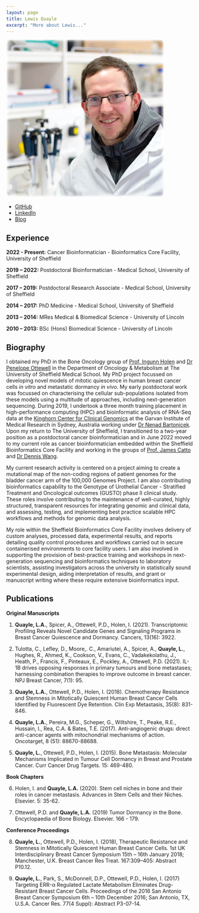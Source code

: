 ```yaml
---
layout: page
title: Lewis Quayle
excerpt: "More about Lewis..."
---
```


<img src="/images/lquayle.png" width="425"/>

- [GitHub](https://github.com/lquayle88)
- [LinkedIn](https://www.linkedin.com/in/lewis-quayle)
- [Blog](https://blog.lewisdoesdata.com)

## Experience

**2022 - Present:** Cancer Bioinformatician - Bioinformatics Core Facility, University of Sheffield

**2019 – 2022:** Postdoctoral Bioinformatician - Medical School, University of Sheffield

**2017 – 2019:** Postdoctoral Research Associate - Medical School, University of Sheffield

**2014 – 2017:** PhD Medicine - Medical School, University of Sheffield

**2013 – 2014:** MRes Medical & Biomedical Science - University of Lincoln

**2010 – 2013:** BSc (Hons) Biomedical Science - University of Lincoln

## Biography

I obtained my PhD in the Bone Oncology group of [Prof. Ingunn Holen](https://www.sheffield.ac.uk/medicine/people/oncology-metabolism/ingunn-holen) and [Dr Penelope Ottewell](https://www.sheffield.ac.uk/medicine/people/oncology-metabolism/penelope-d-ottewell) in the Department of Oncology & Metabolism at The University of Sheffield Medical School. My PhD project focussed on developing novel models of mitotic quiescence in human breast cancer cells *in vitro* and metastatic dormancy *in vivo*. My early postdoctoral work was focussed on characterising the cellular sub-populations isolated from these models using a multitude of approaches, including next-generation sequencing. During 2019, I undertook a three month training placement in high-performance computing (HPC) and bioinformatic analysis of RNA-Seq data at the [Kinghorn Center for Clinical Genomics](https://www.garvan.org.au/research/kinghorn-centre-for-clinical-genomics) at the Garvan Institute of Medical Research in Sydney, Australia working under [Dr Nenad Bartonicek](https://www.garvan.org.au/about-us/people/nenbar). Upon my return to The University of Sheffield, I transitioned to a two-year position as a postdoctoral cancer bioinformatician and in June 2022 moved to my current role as cancer bioinformatician embedded within the Sheffield Bioinformatics Core Facility and working in the groups of [Prof. James Catto](https://www.sheffield.ac.uk/medicine/people/oncology-metabolism/james-catto) and [Dr Dennis Wang](https://www.sheffield.ac.uk/medicine/people/neuroscience/dennis-wang).

My current research activity is centered on a project aiming to create a mutational map of the non-coding regions of patient genomes for the bladder cancer arm of the 100,000 Genomes Project. I am also contributing bioinformatics capability to the Genotype of Urothelial Cancer - Stratified Treatment and Oncological outcomes (GUSTO) phase II clinical study. These roles involve contributing to the maintenance of well-curated, highly structured, transparent resources for integrating genomic and clinical data, and assessing, testing, and implementing best practice scalable HPC workflows and methods for genomic data analysis.

My role within the Sheffield Bioinformatics Core Facility involves delivery of custom analyses, processed data, experimental results, and reports detailing quality control procedures and workflows carried out in secure containerised environments to core facility users. I am also involved in supporting the provision of best-practice training and workshops in next-generation sequencing and bioinformatics techniques to laboratory scientists, assisting investigators across the university in statistically sound experimental design, aiding interpretation of results, and grant or manuscript writing where these require extensive bioinformatics input.

## Publications

**Original Manuscripts**

1) **Quayle, L.A.**, Spicer, A., Ottewell, P.D., Holen, I. (2021). Transcriptomic Profiling Reveals Novel Candidate Genes and Signaling Programs in Breast Cancer Quiescence and Dormancy. Cancers, 13(16): 3922.

2) Tulotta, C., Lefley, D., Moore,. C., Amariutei, A., Spicer, A., **Quayle, L.**, Hughes, R., Ahmed, K., Cookson, V., Evans, C., Vadakekolathu, J., Heath, P., Francis, F., Pinteaux, E., Pockley, A., Ottewell, P.D. (2021). IL-1B drives opposing responses in primary tumours and bone metastases; harnessing combination therapies to improve outcome in breast cancer. NPJ Breast Cancer, 7(1): 95.

3) **Quayle, L.A.**, Ottewell, P.D., Holen, I. (2018). Chemotherapy Resistance and Stemness in Mitotically Quiescent Human Breast Cancer Cells Identified by Fluorescent Dye Retention. Clin Exp Metastasis, 35(8): 831-846.

4) **Quayle, L.A.**, Pereira, M.G., Scheper, G., Wiltshire, T., Peake, R.E., Hussain, I., Rea, C.A. & Bates, T.E. (2017). Anti-angiogenic drugs: direct anti-cancer agents with mitochondrial mechanisms of action. Oncotarget, 8 (51): 88670-88688.

5) **Quayle, L.**, Ottewell, P.D., Holen, I. (2015). Bone Metastasis: Molecular Mechanisms Implicated in Tumour Cell Dormancy in Breast and Prostate Cancer. Curr Cancer Drug Targets. 15: 469-480.

**Book Chapters**

6) Holen, I. and **Quayle, L.A.** (2020). Stem cell niches in bone and their roles in cancer metastasis. Advances in Stem Cells and their Niches. Elsevier. 5: 35-62.

7) Ottewell, P.D. and **Quayle, L.A.** (2019) Tumor Dormancy in the Bone. Encyclopaedia of Bone Biology. Elsevier. 166 - 179.

**Conference Proceedings**

8) **Quayle, L.**, Ottewell, P.D., Holen, I. (2018), Therapeutic Resistance and Stemness in Mitotically Quiescent Human Breast Cancer Cells. 1st UK Interdisciplinary Breast Cancer Symposium 15th – 16th January 2018; Manchester, U.K. Breast Cancer Res Treat. 167:309–405: Abstract P10.12.

9) **Quayle, L.**, Park, S., McDonnell, D.P., Ottewell, P.D., Holen, I. (2017) Targeting ERR-α Regulated Lactate Metabolism Eliminates Drug-Resistant Breast Cancer Cells. Proceedings of the 2016 San Antonio Breast Cancer Symposium 6th – 10th December 2016; San Antonio, TX, U.S.A. Cancer Res. 77(4 Suppl): Abstract P3-07-14.
